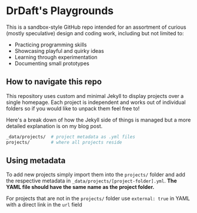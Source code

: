 # DrDaft's Playgrounds

This is a sandbox-style GitHub repo intended for an assortment of curious (mostly speculative) design and coding work, including but not limited to:

- Practicing programming skills
- Showcasing playful and quirky ideas
- Learning through experimentation
- Documenting small prototypes

## How to navigate this repo

This repository uses custom and minimal Jekyll to display projects over a single homepage. Each project is independent and works out of individual folders so if you would like to unpack them feel free to!

Here's a break down of how the Jekyll side of things is managed but a more detailed explanation is on my blog post.

```bash
_data/projects/  # project metadata as .yml files
projects/        # where all projects reside
```

## Using metadata

To add new projects simply import them into the `projects/` folder and add the respective metadata in `_data/projects/[project-folder].yml`. **The YAML file should have the same name as the project folder.**

For projects that are not in the `projects/` folder use `external: true` in YAML with a direct link in the `url` field
